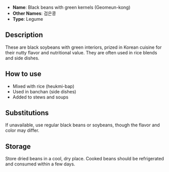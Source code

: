 - **Name**: Black beans with green kernels (Geomeun-kong)
- **Other Names**: 검은콩
- **Type**: Legume

## Description

These are black soybeans with green interiors, prized in Korean cuisine for their nutty flavor and nutritional value. They are often used in rice blends and side dishes.

## How to use

- Mixed with rice (heukmi-bap)
- Used in banchan (side dishes)
- Added to stews and soups

## Substitutions

If unavailable, use regular black beans or soybeans, though the flavor and color may differ.

## Storage

Store dried beans in a cool, dry place. Cooked beans should be refrigerated and consumed within a few days. 
